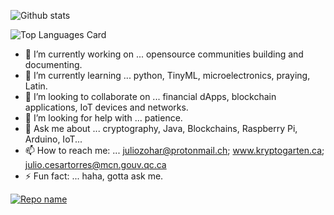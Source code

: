 
![Github stats](https://github-readme-stats.vercel.app/api?username=torjc01&theme=apprentice&show_icons=true&count_private=true)

![Top Languages Card](https://github-readme-stats.vercel.app/api/top-langs/?username=torjc01&theme=apprentice&layout=compact)

<!--
**torjc01/torjc01** is a ✨ _special_ ✨ repository because its `README.md` (this file) appears on your GitHub profile.
-->

- 🔭 I’m currently working on ... opensource communities building and documenting. 
- 🌱 I’m currently learning ... python, TinyML, microelectronics, praying, Latin. 
- 👯 I’m looking to collaborate on ... financial dApps, blockchain applications, IoT devices and networks. 
- 🤔 I’m looking for help with ... patience.
- 💬 Ask me about ... cryptography, Java, Blockchains, Raspberry Pi, Arduino, IoT...
- 📫 How to reach me: ... juliozohar@protonmail.ch; www.kryptogarten.ca; julio.cesartorres@mcn.gouv.qc.ca
- ⚡ Fun fact: ... haha, gotta ask me. 

[![Repo name](https://github-readme-stats.vercel.app/api/pin/?username=torjc01&repo=RaspberryPi&theme=apprentice&show_owner=true)](https://github.com/torjc01/RaspberryPi)
